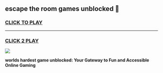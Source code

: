 
## escape the room games unblocked 👋
<h3>
<a href="https://premium.freeplayer.one?title=escape_the_room_games_unblocked&ref=13F">CLICK TO PLAY</a></h3>
<hr>

<h3>
<a href="https://premium.freeplayer.one?title=escape_the_room_games_unblocked&ref=13F">CLICK 2 PLAY</a>
  
</h3>

<a href="https://premium.freeplayer.one?title=escape_the_room_games_unblocked&ref=12F/"><img src="https://clearcache.store/games.png"></a>


**worlds hardest game unblocked: Your Gateway to Fun and Accessible Online Gaming**
